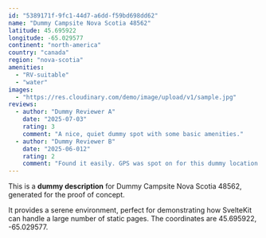 ```yaml
---
id: "5389171f-9fc1-44d7-a6dd-f59bd698dd62"
name: "Dummy Campsite Nova Scotia 48562"
latitude: 45.695922
longitude: -65.029577
continent: "north-america"
country: "canada"
region: "nova-scotia"
amenities:
  - "RV-suitable"
  - "water"
images:
  - "https://res.cloudinary.com/demo/image/upload/v1/sample.jpg"
reviews:
  - author: "Dummy Reviewer A"
    date: "2025-07-03"
    rating: 3
    comment: "A nice, quiet dummy spot with some basic amenities."
  - author: "Dummy Reviewer B"
    date: "2025-06-012"
    rating: 2
    comment: "Found it easily. GPS was spot on for this dummy location."
---
```


This is a **dummy description** for Dummy Campsite Nova Scotia 48562, generated for the proof of concept.

It provides a serene environment, perfect for demonstrating how SvelteKit can handle a large number of static pages. The coordinates are 45.695922, -65.029577.

